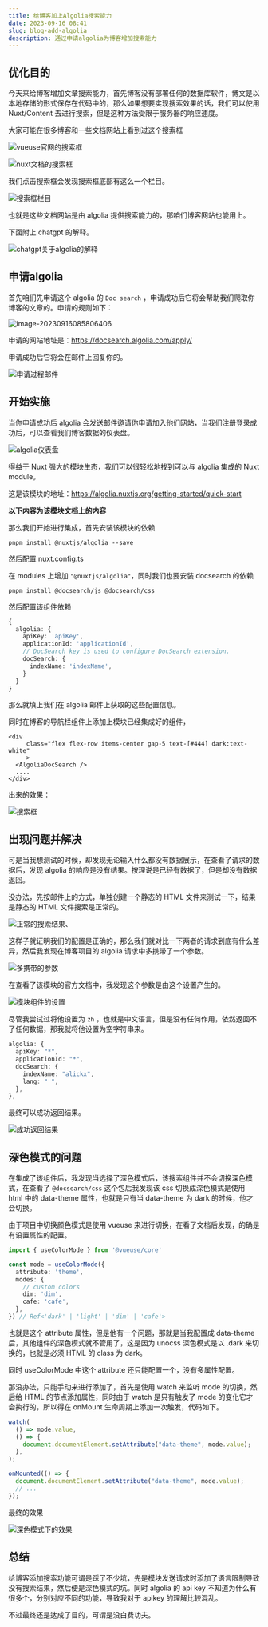 ```yaml
---
title: 给博客加上Algolia搜索能力
date: 2023-09-16 08:41
slug: blog-add-algolia
description: 通过申请algolia为博客增加搜索能力
---
```


## 优化目的

今天来给博客增加文章搜索能力，首先博客没有部署任何的数据库软件，博文是以本地存储的形式保存在代码中的，那么如果想要实现搜索效果的话，我们可以使用 Nuxt/Content 去进行搜索，但是这种方法受限于服务器的响应速度。  

大家可能在很多博客和一些文档网站上看到过这个搜索框

![vueuse官网的搜索框](https://alickx-1300061766.cos.ap-guangzhou.myqcloud.com/img/image-20230916084712921.webp)

![nuxt文档的搜索框](https://alickx-1300061766.cos.ap-guangzhou.myqcloud.com/img/image-20230916084813090.webp)

我们点击搜索框会发现搜索框底部有这么一个栏目。

![搜索框栏目](https://alickx-1300061766.cos.ap-guangzhou.myqcloud.com/img/image-20230916085021282.webp)

也就是这些文档网站是由 algolia 提供搜索能力的，那咱们博客网站也能用上。

下面附上 chatgpt 的解释。

![chatgpt关于algolia的解释](https://alickx-1300061766.cos.ap-guangzhou.myqcloud.com/img/image-20230916085359221.webp)



## 申请algolia

首先咱们先申请这个 algolia 的 `Doc search` ，申请成功后它将会帮助我们爬取你博客的文章的。申请的规则如下：

![image-20230916085806406](https://alickx-1300061766.cos.ap-guangzhou.myqcloud.com/img/image-20230916085806406.webp)

申请的网站地址是：https://docsearch.algolia.com/apply/

申请成功后它将会在邮件上回复你的。

![申请过程邮件](https://alickx-1300061766.cos.ap-guangzhou.myqcloud.com/img/image-20230916090207519.webp)



## 开始实施

当你申请成功后 algolia 会发送邮件邀请你申请加入他们网站，当我们注册登录成功后，可以查看我们博客数据的仪表盘。

![algolia仪表盘](https://alickx-1300061766.cos.ap-guangzhou.myqcloud.com/img/image-20230916090410803.webp)

得益于 Nuxt 强大的模块生态，我们可以很轻松地找到可以与 algolia 集成的 Nuxt module。

这是该模块的地址：https://algolia.nuxtjs.org/getting-started/quick-start

**以下内容为该模块文档上的内容**

那么我们开始进行集成，首先安装该模块的依赖

```shell
pnpm install @nuxtjs/algolia --save
```

然后配置 nuxt.config.ts

在 modules 上增加 `"@nuxtjs/algolia"`，同时我们也要安装 docsearch 的依赖

```shell
pnpm install @docsearch/js @docsearch/css
```

然后配置该组件依赖

```ts
{
  algolia: {
    apiKey: 'apiKey',
    applicationId: 'applicationId',
    // DocSearch key is used to configure DocSearch extension.
    docSearch: {
      indexName: 'indexName',
    }
  }  
}
```

那么就填上我们在 algolia 邮件上获取的这些配置信息。

同时在博客的导航栏组件上添加上模块已经集成好的组件，

```vue
<div
     class="flex flex-row items-center gap-5 text-[#444] dark:text-white"
     >
  <AlgoliaDocSearch />
  ....
</div>
```

出来的效果：

![搜索框](https://alickx-1300061766.cos.ap-guangzhou.myqcloud.com/img/image-20230917002948272.webp)



## 出现问题并解决

可是当我想测试的时候，却发现无论输入什么都没有数据展示，在查看了请求的数据后，发现 algolia 的响应是没有结果。按理说是已经有数据了，但是却没有数据返回。

没办法，先按邮件上的方式，单独创建一个静态的 HTML 文件来测试一下，结果是静态的 HTML 文件搜索是正常的。

![正常的搜索结果](https://alickx-1300061766.cos.ap-guangzhou.myqcloud.com/img/image-20230917003407190.webp)、

这样子就证明我们的配置是正确的，那么我们就对比一下两者的请求到底有什么差异，然后我发现在博客项目的 algolia 请求中多携带了一个参数。

![多携带的参数](https://alickx-1300061766.cos.ap-guangzhou.myqcloud.com/img/image-20230917003616789.webp)

在查看了该模块的官方文档中，我发现这个参数是由这个设置产生的。

![模块组件的设置](https://alickx-1300061766.cos.ap-guangzhou.myqcloud.com/img/image-20230917003714066.webp)

尽管我尝试过将他设置为 `zh` ，也就是中文语言，但是没有任何作用，依然返回不了任何数据，那我就将他设置为空字符串来。

```ts
algolia: {
  apiKey: "*",
  applicationId: "*",
  docSearch: {
    indexName: "alickx",
    lang: " ",
  },
},
```

最终可以成功返回结果。

![成功返回结果](https://alickx-1300061766.cos.ap-guangzhou.myqcloud.com/img/image-20230917004033816.webp)



## 深色模式的问题

在集成了该组件后，我发现当选择了深色模式后，该搜索组件并不会切换深色模式，在查看了 `@docsearch/css` 这个包后我发现该 css 切换成深色模式是使用 html 中的 data-theme 属性，也就是只有当 data-theme 为 dark 的时候，他才会切换。

由于项目中切换颜色模式是使用 vueuse 来进行切换，在看了文档后发现，的确是有设置属性的配置。

```ts
import { useColorMode } from '@vueuse/core'

const mode = useColorMode({
  attribute: 'theme',
  modes: {
    // custom colors
    dim: 'dim',
    cafe: 'cafe',
  },
}) // Ref<'dark' | 'light' | 'dim' | 'cafe'>
```

也就是这个 attribute 属性，但是他有一个问题，那就是当我配置成 data-theme 后，其他组件的深色模式就不管用了，这是因为 unocss 深色模式是以 .dark 来切换的，也就是必须 HTML 的 class 为 dark。

同时 useColorMode 中这个 attribute 还只能配置一个，没有多属性配置。

那没办法，只能手动来进行添加了，首先是使用 watch 来监听 mode 的切换，然后给 HTML 的节点添加属性，同时由于 watch 是只有触发了 mode 的变化它才会执行的，所以得在 onMount 生命周期上添加一次触发，代码如下。

```ts
watch(
  () => mode.value,
  () => {
    document.documentElement.setAttribute("data-theme", mode.value);
  },
);

onMounted(() => {
  document.documentElement.setAttribute("data-theme", mode.value);
  // ...
});
```

最终的效果

![深色模式下的效果](https://alickx-1300061766.cos.ap-guangzhou.myqcloud.com/img/image-20230917013842388.webp)



## 总结

给博客添加搜索功能可谓是踩了不少坑，先是模块发送请求时添加了语言限制导致没有搜索结果，然后便是深色模式的坑。同时 algolia 的 api key 不知道为什么有很多个，分别对应不同的功能，导致我对于 apikey 的理解比较混乱。

不过最终还是达成了目的，可谓是没白费功夫。

